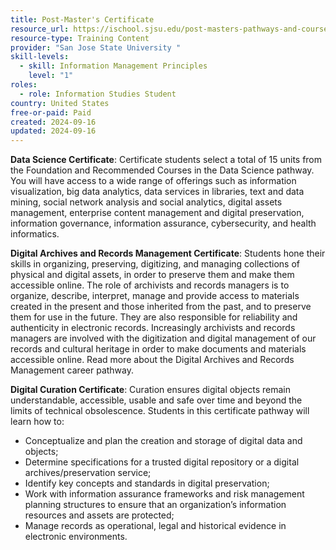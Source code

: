 ```yaml
---
title: Post-Master's Certificate
resource_url: https://ischool.sjsu.edu/post-masters-pathways-and-courses
resource-type: Training Content
provider: "San Jose State University "
skill-levels:
  - skill: Information Management Principles
    level: "1"
roles:
  - role: Information Studies Student
country: United States
free-or-paid: Paid
created: 2024-09-16
updated: 2024-09-16
---
```

**Data Science Certificate**: Certificate students select a total of 15 units from the Foundation and Recommended Courses in the Data Science pathway. You will have access to a wide range of offerings such as information visualization, big data analytics, data services in libraries, text and data mining, social network analysis and social analytics, digital assets management, enterprise content management and digital preservation, information governance, information assurance, cybersecurity, and health informatics.

**Digital Archives and Records Management Certificate**: Students hone their skills in organizing, preserving, digitizing, and managing collections of physical and digital assets, in order to preserve them and make them accessible online. The role of archivists and records managers is to organize, describe, interpret, manage and provide access to materials created in the present and those inherited from the past, and to preserve them for use in the future. They are also responsible for reliability and authenticity in electronic records. Increasingly archivists and records managers are involved with the digitization and digital management of our records and cultural heritage in order to make documents and materials accessible online. Read more about the Digital Archives and Records Management career pathway.

**Digital Curation Certificate**: Curation ensures digital objects remain understandable, accessible, usable and safe over time and beyond the limits of technical obsolescence. Students in this certificate pathway will learn how to:

* Conceptualize and plan the creation and storage of digital data and objects;
* Determine specifications for a trusted digital repository or a digital archives/preservation service;
* Identify key concepts and standards in digital preservation;
* Work with information assurance frameworks and risk management planning structures to ensure that an organization’s information resources and assets are protected;
* Manage records as operational, legal and historical evidence in electronic environments.
